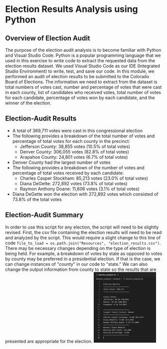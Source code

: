 # Election Results Analysis using Python

## Overview of Election Audit
The purpose of the election audit analysis is to become familiar with Python and Visual Studio Code. Python is a popular programming language that we used in this exercise to write code to extract the requested data from the election results dataset. We used Visual Studio Code as our IDE (Integrated Studio Environment) to write, test, and save our code. In this module, we performed an audit of election results to be submitted to the Colorado Board of Elections. The information we need to extract from the dataset is total numbers of votes cast, number and percentage of votes that were cast in each county, list of candidates who received votes, total number of votes for each candidate, percentage of votes won by each candidate, and the winner of the election. 


## Election-Audit Results
* A total of 369,711 votes were cast in this congressional election
* The following provides a breakdown of the total number of votes and percentage of total votes for each county in the precinct:
	* Jefferson County: 38,855 votes (10.5% of total votes)
	* Denver County: 306,055 votes (82.8% of total votes)
	* Arapahoe County: 24,801 votes (6.7% of total votes)
* Denver County had the largest number of votes
* The following provides a breakdown of the number of votes and percentage of total votes received by each candidate:
	* Charles Casper Stockham: 85,213 votes (23.0% of total votes)
	* Diana DeGette: 272,892 votes (73.8% of total votes)
	* Raymon Anthony Doane: 11,606 votes (3.1% of total votes)
* Diana DeGette won the election with 272,892 votes which consisted of 73.8% of the total votes 


## Election-Audit Summary
In order to use this script for any election, the script will need to be slightly revised. First, the csv file containing the election results will need to be read and analyzed by the script. This would require a slight change to this line of code `file_to_load = os.path.join("Resources", "election_results.csv")`. There may be necessary changes depending on the type of election is being held. For example, a breakdown of votes by state as opposed to votes by county may be preferred in a presidential election. If that is the case, we can change instances of "county" in our code to "state." We can also change the output information from county to state so the results that are presented are appropriate for the election.
<img src ="images/election_analysis_text_results.png" width = "200" heigh = "200">


